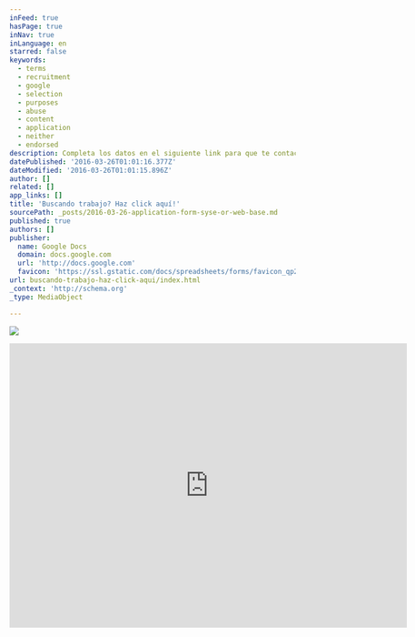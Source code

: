 ```yaml
---
inFeed: true
hasPage: true
inNav: true
inLanguage: en
starred: false
keywords:
  - terms
  - recruitment
  - google
  - selection
  - purposes
  - abuse
  - content
  - application
  - neither
  - endorsed
description: Completa los datos en el siguiente link para que te contactemos.
datePublished: '2016-03-26T01:01:16.377Z'
dateModified: '2016-03-26T01:01:15.896Z'
author: []
related: []
app_links: []
title: 'Buscando trabajo? Haz click aquí!'
sourcePath: _posts/2016-03-26-application-form-syse-or-web-base.md
published: true
authors: []
publisher:
  name: Google Docs
  domain: docs.google.com
  url: 'http://docs.google.com'
  favicon: 'https://ssl.gstatic.com/docs/spreadsheets/forms/favicon_qp2.png'
url: buscando-trabajo-haz-click-aqui/index.html
_context: 'http://schema.org'
_type: MediaObject

---
```

![](https://the-grid-user-content.s3-us-west-2.amazonaws.com/42c3b2d0-a540-4789-949c-4c948563f4cf.jpg)

<iframe src="https://cdn.embedly.com/widgets/media.html?src=https%3A%2F%2Fdocs.google.com%2Fforms%2Fd%2F1rMGK1PUjOwDxNNGu3XQ4DGieRaAsoGjEYAamCLoeDkI%2Fviewform%3Fembedded%3Dtrue&amp;url=https%3A%2F%2Fdocs.google.com%2Fforms%2Fd%2F1rMGK1PUjOwDxNNGu3XQ4DGieRaAsoGjEYAamCLoeDkI%2Fviewform%3Fc%3D0%26w%3D1&amp;image=https%3A%2F%2Flh4.googleusercontent.com%2FbenAUKfV_ZA963lVdDoFH3NlTtba2LXtzOexDUuhufuHHOOd1DneJ3Q04h1-Li889fM%3Dw1200-h630-p&amp;key=b7d04c9b404c499eba89ee7072e1c4f7&amp;type=text%2Fhtml&amp;schema=google" width="700" height="500" scrolling="no" frameborder="0" allowfullscreen="allowfullscreen" style=""></iframe>
